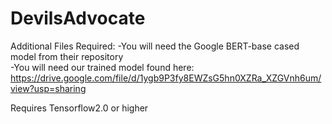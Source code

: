 # DevilsAdvocate

Additional Files Required:
-You will need the Google BERT-base cased model from their repository  
-You will need our trained model found here: https://drive.google.com/file/d/1ygb9P3fy8EWZsG5hn0XZRa_XZGVnh6um/view?usp=sharing

Requires Tensorflow2.0 or higher
